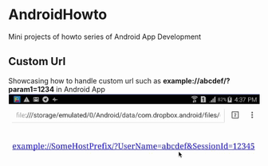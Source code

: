 # AndroidHowto
Mini projects of howto series of Android App Development

## Custom Url
Showcasing how to handle custom url such as **example://abcdef/?param1=1234** in Android App
![Custom Url Snapshot](https://github.com/hkusoft/AndroidHowto/blob/master/CustomUrl/CustomUrl.gif)

